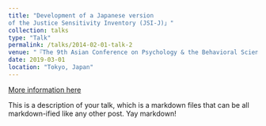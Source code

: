 ```yaml
---
title: "Development of a Japanese version
of the Justice Sensitivity Inventory (JSI-J)」"
collection: talks
type: "Talk"
permalink: /talks/2014-02-01-talk-2
venue: "『The 9th Asian Conference on Psychology & the Behavioral Sciences』"
date: 2019-03-01
location: "Tokyo, Japan"
---
```


[More information here](http://example2.com)

This is a description of your talk, which is a markdown files that can be all markdown-ified like any other post. Yay markdown!
